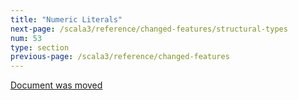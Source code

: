 ```yaml
---
title: "Numeric Literals"
next-page: /scala3/reference/changed-features/structural-types
num: 53
type: section
previous-page: /scala3/reference/changed-features
---
```


<!-- THIS FILE HAS BEEN GENERATED BY SCALADOC PREPROCESSOR.
    The whole process of generation the docs can be found under this README: https://github.com/lampepfl/dotty/blob/master/docs/README.md
    The source file can be found here https://github.com/lampepfl/dotty/edit/master/docs/docs/reference/changed-features/numeric-literals.md
    NOTE THAT ANY CHANGES TO THIS FILE WILL BE OVERRIDEN BY PREPROCESSOR.
-->

[Document was moved](../experimental/numeric-literals.md)
